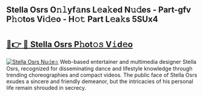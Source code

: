 ## Stella Osrs O𝚗𝚕yf𝚊ns L𝚎a𝚔ed N𝚞𝚍es - Part-gfv P𝚑𝚘tos Vi𝚍𝚎o - H𝚘𝚝 Part L𝚎a𝚔s 5SUx4

# <h2><a href="http://kf5bmc8.oniu.top/?m=Stella+Osrs">🔗👉 🔴 Stella Osrs P𝚑ot𝚘𝚜 V𝚒d𝚎o</a></h2>

[![Stella Osrs Nu𝚍e𝚜](https://i.imgur.com/0qMVB7G.gif)](http://kf5bmc8.oniu.top/?m=Stella+Osrs)
Web-based entertainer and multimedia designer Stella Osrs, recognized for disseminating dance and lifestyle knowledge through trending choreographies and compact videos. The public face of Stella Osrs exudes a sincere and friendly demeanor, but the intricacies of his personal life remain shrouded in secrecy.  
